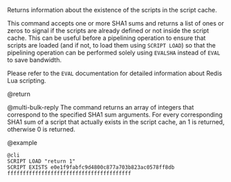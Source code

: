 Returns information about the existence of the scripts in the script cache.

This command accepts one or more SHA1 sums and returns a list of ones or zeros to signal if the scripts are already defined or not inside the script cache.
This can be useful before a pipelining operation to ensure that scripts are loaded (and if not, to load them using `SCRIPT LOAD`) so that the pipelining operation can be performed solely using `EVALSHA` instead of `EVAL` to save bandwidth.

Please refer to the `EVAL` documentation for detailed information about Redis Lua scripting.

@return

@multi-bulk-reply
The command returns an array of integers that correspond to the specified SHA1 sum arguments. For every corresponding SHA1 sum of a script that actually exists in the script cache, an 1 is returned, otherwise 0 is returned.

@example

    @cli
    SCRIPT LOAD "return 1"
    SCRIPT EXISTS e0e1f9fabfc9d4800c877a703b823ac0578ff8db ffffffffffffffffffffffffffffffffffffffff
